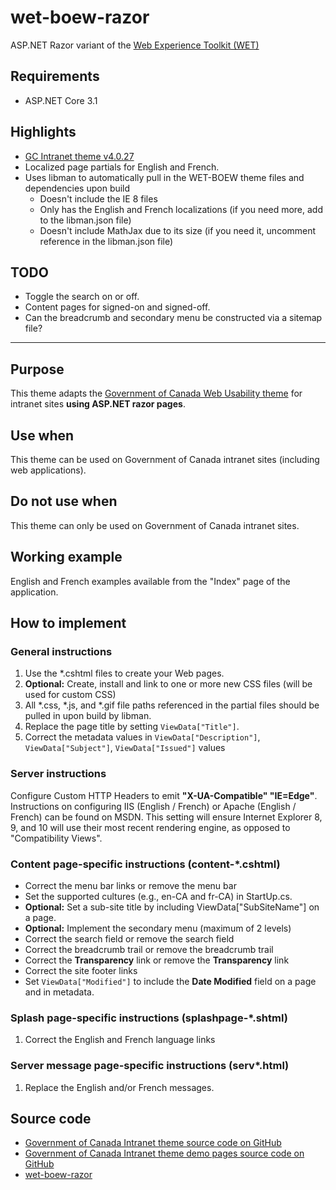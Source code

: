 # wet-boew-razor
ASP.NET Razor variant of the [Web Experience Toolkit (WET) ](https://github.com/wet-boew/)

## Requirements
* ASP.NET Core 3.1

## Highlights
* [GC Intranet theme v4.0.27](https://wet-boew.github.io/themes-dist/theme-gc-intranet/index-en.html#en)
* Localized page partials for English and French.
* Uses libman to automatically pull in the WET-BOEW theme files and dependencies upon build
  * Doesn't include the IE 8 files
  * Only has the English and French localizations (if you need more, add to the libman.json file)
  * Doesn't include MathJax due to its size (if you need it, uncomment reference in the libman.json file)

## TODO
* Toggle the search on or off.
* Content pages for signed-on and signed-off.
* Can the breadcrumb and secondary menu be constructed via a sitemap file?

---

## Purpose
This theme adapts the [Government of Canada Web Usability theme](https://wet-boew.github.io/themes-dist/theme-gc-intranet/docs/ref/theme-gc-intranet/theme-gc-intranet-en.html) 
for intranet sites __using ASP.NET razor pages__.


## Use when

This theme can be used on Government of Canada intranet sites (including web applications).

## Do not use when

This theme can only be used on Government of Canada intranet sites.

## Working example
English and French examples available from the "Index" page of the application.

## How to implement

### General instructions

1. Use the *.cshtml files to create your Web pages.
2. __Optional:__ Create, install and link to one or more new CSS files (will be used for custom CSS)
3. All *.css, *.js, and *.gif file paths referenced in the partial files should be pulled in upon build by libman.
4. Replace the page title by setting `ViewData["Title"]`.
5. Correct the metadata values in `ViewData["Description"]`, `ViewData["Subject"]`, `ViewData["Issued"]` values

### Server instructions

Configure Custom HTTP Headers to emit __"X-UA-Compatible" "IE=Edge"__. Instructions on configuring IIS (English / French) or Apache (English / French) can be found on MSDN. This setting will ensure Internet Explorer 8, 9, and 10 will use their most recent rendering engine, as opposed to "Compatibility Views".

### Content page-specific instructions (content-*.cshtml)
* Correct the menu bar links or remove the menu bar
* Set the supported cultures (e.g., en-CA and fr-CA) in StartUp.cs.
* __Optional:__ Set a sub-site title by including ViewData["SubSiteName"] on a page.
* __Optional:__ Implement the secondary menu (maximum of 2 levels)
* Correct the search field or remove the search field
* Correct the breadcrumb trail or remove the breadcrumb trail
* Correct the __Transparency__ link or remove the __Transparency__ link
* Correct the site footer links
* Set `ViewData["Modified"]` to include the __Date Modified__ field on a page and in metadata.

### Splash page-specific instructions (splashpage-*.shtml)
1. Correct the English and French language links

### Server message page-specific instructions (serv*.html)
1. Replace the English and/or French messages.

##  Source code
* [Government of Canada Intranet theme source code on GitHub](https://github.com/wet-boew/theme-gc-intranet/tree/master/src)
* [Government of Canada Intranet theme demo pages source code on GitHub](https://github.com/wet-boew/theme-gc-intranet/tree/master/site/pages)
* [wet-boew-razor](https://github.com/RobJohnston/wet-boew-razor)
  